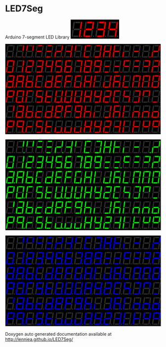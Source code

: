 # LED7Seg
Arduino 7-segment LED Library
![alt text](https://github.com/lenniea/LED7Seg/raw/master/Docs/LED1234.png "Logo")

![alt text](https://github.com/lenniea/LED7Seg/raw/master/Docs/LEDRed.png "Red Screenshot")

![alt text](https://github.com/lenniea/LED7Seg/raw/master/Docs/LEDGreen.png "Green Screenshot")

![alt text](https://github.com/lenniea/LED7Seg/raw/master/Docs/LEDBlue.png "Blue Screenshot")

Doxygen auto generated documentation available at http://lenniea.github.io/LED7Seg/
